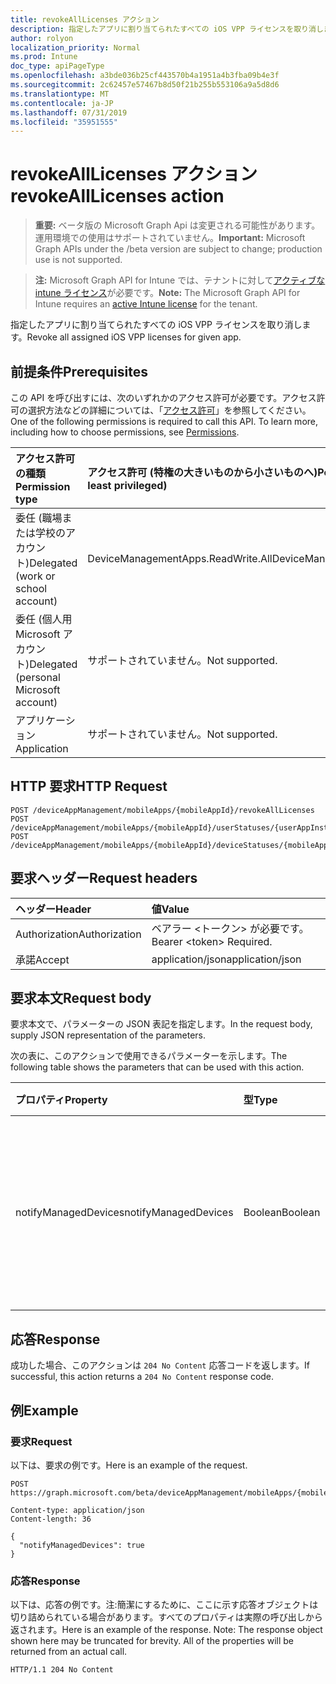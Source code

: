 ```yaml
---
title: revokeAllLicenses アクション
description: 指定したアプリに割り当てられたすべての iOS VPP ライセンスを取り消します。
author: rolyon
localization_priority: Normal
ms.prod: Intune
doc_type: apiPageType
ms.openlocfilehash: a3bde036b25cf443570b4a1951a4b3fba09b4e3f
ms.sourcegitcommit: 2c62457e57467b8d50f21b255b553106a9a5d8d6
ms.translationtype: MT
ms.contentlocale: ja-JP
ms.lasthandoff: 07/31/2019
ms.locfileid: "35951555"
---
```

# <a name="revokealllicenses-action"></a><span data-ttu-id="49e8c-103">revokeAllLicenses アクション</span><span class="sxs-lookup"><span data-stu-id="49e8c-103">revokeAllLicenses action</span></span>

> <span data-ttu-id="49e8c-104">**重要:** ベータ版の Microsoft Graph Api は変更される可能性があります。運用環境での使用はサポートされていません。</span><span class="sxs-lookup"><span data-stu-id="49e8c-104">**Important:** Microsoft Graph APIs under the /beta version are subject to change; production use is not supported.</span></span>

> <span data-ttu-id="49e8c-105">**注:** Microsoft Graph API for Intune では、テナントに対して[アクティブな intune ライセンス](https://go.microsoft.com/fwlink/?linkid=839381)が必要です。</span><span class="sxs-lookup"><span data-stu-id="49e8c-105">**Note:** The Microsoft Graph API for Intune requires an [active Intune license](https://go.microsoft.com/fwlink/?linkid=839381) for the tenant.</span></span>

<span data-ttu-id="49e8c-106">指定したアプリに割り当てられたすべての iOS VPP ライセンスを取り消します。</span><span class="sxs-lookup"><span data-stu-id="49e8c-106">Revoke all assigned iOS VPP licenses for given app.</span></span>

## <a name="prerequisites"></a><span data-ttu-id="49e8c-107">前提条件</span><span class="sxs-lookup"><span data-stu-id="49e8c-107">Prerequisites</span></span>
<span data-ttu-id="49e8c-p101">この API を呼び出すには、次のいずれかのアクセス許可が必要です。アクセス許可の選択方法などの詳細については、「[アクセス許可](/graph/permissions-reference)」を参照してください。</span><span class="sxs-lookup"><span data-stu-id="49e8c-p101">One of the following permissions is required to call this API. To learn more, including how to choose permissions, see [Permissions](/graph/permissions-reference).</span></span>

|<span data-ttu-id="49e8c-110">アクセス許可の種類</span><span class="sxs-lookup"><span data-stu-id="49e8c-110">Permission type</span></span>|<span data-ttu-id="49e8c-111">アクセス許可 (特権の大きいものから小さいものへ)</span><span class="sxs-lookup"><span data-stu-id="49e8c-111">Permissions (from most to least privileged)</span></span>|
|:---|:---|
|<span data-ttu-id="49e8c-112">委任 (職場または学校のアカウント)</span><span class="sxs-lookup"><span data-stu-id="49e8c-112">Delegated (work or school account)</span></span>|<span data-ttu-id="49e8c-113">DeviceManagementApps.ReadWrite.All</span><span class="sxs-lookup"><span data-stu-id="49e8c-113">DeviceManagementApps.ReadWrite.All</span></span>|
|<span data-ttu-id="49e8c-114">委任 (個人用 Microsoft アカウント)</span><span class="sxs-lookup"><span data-stu-id="49e8c-114">Delegated (personal Microsoft account)</span></span>|<span data-ttu-id="49e8c-115">サポートされていません。</span><span class="sxs-lookup"><span data-stu-id="49e8c-115">Not supported.</span></span>|
|<span data-ttu-id="49e8c-116">アプリケーション</span><span class="sxs-lookup"><span data-stu-id="49e8c-116">Application</span></span>|<span data-ttu-id="49e8c-117">サポートされていません。</span><span class="sxs-lookup"><span data-stu-id="49e8c-117">Not supported.</span></span>|

## <a name="http-request"></a><span data-ttu-id="49e8c-118">HTTP 要求</span><span class="sxs-lookup"><span data-stu-id="49e8c-118">HTTP Request</span></span>
<!-- {
  "blockType": "ignored"
}
-->
``` http
POST /deviceAppManagement/mobileApps/{mobileAppId}/revokeAllLicenses
POST /deviceAppManagement/mobileApps/{mobileAppId}/userStatuses/{userAppInstallStatusId}/app/revokeAllLicenses
POST /deviceAppManagement/mobileApps/{mobileAppId}/deviceStatuses/{mobileAppInstallStatusId}/app/revokeAllLicenses
```

## <a name="request-headers"></a><span data-ttu-id="49e8c-119">要求ヘッダー</span><span class="sxs-lookup"><span data-stu-id="49e8c-119">Request headers</span></span>
|<span data-ttu-id="49e8c-120">ヘッダー</span><span class="sxs-lookup"><span data-stu-id="49e8c-120">Header</span></span>|<span data-ttu-id="49e8c-121">値</span><span class="sxs-lookup"><span data-stu-id="49e8c-121">Value</span></span>|
|:---|:---|
|<span data-ttu-id="49e8c-122">Authorization</span><span class="sxs-lookup"><span data-stu-id="49e8c-122">Authorization</span></span>|<span data-ttu-id="49e8c-123">ベアラー &lt;トークン&gt; が必要です。</span><span class="sxs-lookup"><span data-stu-id="49e8c-123">Bearer &lt;token&gt; Required.</span></span>|
|<span data-ttu-id="49e8c-124">承諾</span><span class="sxs-lookup"><span data-stu-id="49e8c-124">Accept</span></span>|<span data-ttu-id="49e8c-125">application/json</span><span class="sxs-lookup"><span data-stu-id="49e8c-125">application/json</span></span>|

## <a name="request-body"></a><span data-ttu-id="49e8c-126">要求本文</span><span class="sxs-lookup"><span data-stu-id="49e8c-126">Request body</span></span>
<span data-ttu-id="49e8c-127">要求本文で、パラメーターの JSON 表記を指定します。</span><span class="sxs-lookup"><span data-stu-id="49e8c-127">In the request body, supply JSON representation of the parameters.</span></span>

<span data-ttu-id="49e8c-128">次の表に、このアクションで使用できるパラメーターを示します。</span><span class="sxs-lookup"><span data-stu-id="49e8c-128">The following table shows the parameters that can be used with this action.</span></span>

|<span data-ttu-id="49e8c-129">プロパティ</span><span class="sxs-lookup"><span data-stu-id="49e8c-129">Property</span></span>|<span data-ttu-id="49e8c-130">型</span><span class="sxs-lookup"><span data-stu-id="49e8c-130">Type</span></span>|<span data-ttu-id="49e8c-131">説明</span><span class="sxs-lookup"><span data-stu-id="49e8c-131">Description</span></span>|
|:---|:---|:---|
|<span data-ttu-id="49e8c-132">notifyManagedDevices</span><span class="sxs-lookup"><span data-stu-id="49e8c-132">notifyManagedDevices</span></span>|<span data-ttu-id="49e8c-133">Boolean</span><span class="sxs-lookup"><span data-stu-id="49e8c-133">Boolean</span></span>|<span data-ttu-id="49e8c-134">失効通知をデバイスに送信する必要があるかどうかを示すブール値</span><span class="sxs-lookup"><span data-stu-id="49e8c-134">Boolean that indicates if revoke notification should be sent to device</span></span>|



## <a name="response"></a><span data-ttu-id="49e8c-135">応答</span><span class="sxs-lookup"><span data-stu-id="49e8c-135">Response</span></span>
<span data-ttu-id="49e8c-136">成功した場合、このアクションは `204 No Content` 応答コードを返します。</span><span class="sxs-lookup"><span data-stu-id="49e8c-136">If successful, this action returns a `204 No Content` response code.</span></span>

## <a name="example"></a><span data-ttu-id="49e8c-137">例</span><span class="sxs-lookup"><span data-stu-id="49e8c-137">Example</span></span>

### <a name="request"></a><span data-ttu-id="49e8c-138">要求</span><span class="sxs-lookup"><span data-stu-id="49e8c-138">Request</span></span>
<span data-ttu-id="49e8c-139">以下は、要求の例です。</span><span class="sxs-lookup"><span data-stu-id="49e8c-139">Here is an example of the request.</span></span>
``` http
POST https://graph.microsoft.com/beta/deviceAppManagement/mobileApps/{mobileAppId}/revokeAllLicenses

Content-type: application/json
Content-length: 36

{
  "notifyManagedDevices": true
}
```

### <a name="response"></a><span data-ttu-id="49e8c-140">応答</span><span class="sxs-lookup"><span data-stu-id="49e8c-140">Response</span></span>
<span data-ttu-id="49e8c-p102">以下は、応答の例です。注:簡潔にするために、ここに示す応答オブジェクトは切り詰められている場合があります。すべてのプロパティは実際の呼び出しから返されます。</span><span class="sxs-lookup"><span data-stu-id="49e8c-p102">Here is an example of the response. Note: The response object shown here may be truncated for brevity. All of the properties will be returned from an actual call.</span></span>
``` http
HTTP/1.1 204 No Content
```





